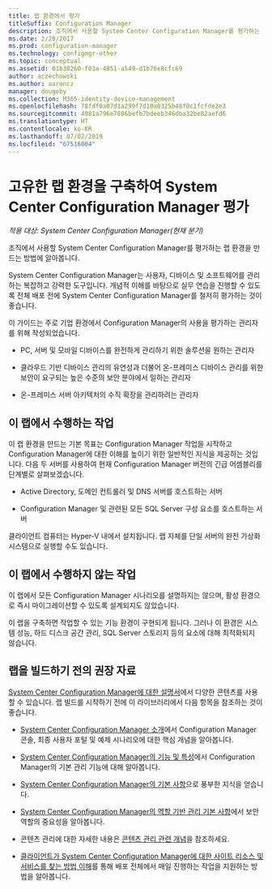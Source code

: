 ```yaml
---
title: 랩 환경에서 평가
titleSuffix: Configuration Manager
description: 조직에서 사용할 System Center Configuration Manager를 평가하는 랩 환경을 만듭니다.
ms.date: 2/28/2017
ms.prod: configuration-manager
ms.technology: configmgr-other
ms.topic: conceptual
ms.assetid: 01b30260-f03a-4851-a549-d1b76e8cfc69
author: aczechowski
ms.author: aaroncz
manager: dougeby
ms.collection: M365-identity-device-management
ms.openlocfilehash: 78fdf0a07d1a299f7d10a0325b48f0c1fcfde2e3
ms.sourcegitcommit: 4981a796e7886befb7bdeeb346dba32be82aefd6
ms.translationtype: HT
ms.contentlocale: ko-KR
ms.lasthandoff: 07/02/2019
ms.locfileid: "67516004"
---
```

# <a name="evaluate-system-center-configuration-manager-by-building-your-own-lab-environment"></a>고유한 랩 환경을 구축하여 System Center Configuration Manager 평가

*적용 대상: System Center Configuration Manager(현재 분기)*

 조직에서 사용할 System Center Configuration Manager를 평가하는 랩 환경을 만드는 방법에 알아봅니다.  

 System Center Configuration Manager는 사용자, 디바이스 및 소프트웨어를 관리하는 복잡하고 강력한 도구입니다. 개념적 이해를 바탕으로 실무 연습을 진행할 수 있도록 전체 배포 전에 System Center Configuration Manager를 철저히 평가하는 것이 좋습니다.  

 이 가이드는 주로 기업 환경에서 Configuration Manager의 사용을 평가하는 관리자를 위해 작성되었습니다.  

-   PC, 서버 및 모바일 디바이스를 완전하게 관리하기 위한 솔루션을 원하는 관리자  

-   클라우드 기반 디바이스 관리의 유연성과 더불어 온-프레미스 디바이스 관리를 위한 보안이 요구되는 높은 수준의 보안 분야에서 일하는 관리자  

-   온-프레미스 서버 아키텍처의 수직 확장을 관리하려는 관리자  

## <a name="what-this-lab-does"></a>이 랩에서 수행하는 작업  
 이 랩 환경을 만드는 기본 목표는 Configuration Manager 작업을 시작하고 Configuration Manager에 대한 이해를 높이기 위한 일반적인 지식을 제공하는 것입니다. 다음 두 서버를 사용하여 현재 Configuration Manager 버전의 긴급 어셈블리를 단계별로 살펴보겠습니다.  

-   Active Directory, 도메인 컨트롤러 및 DNS 서버를 호스트하는 서버  

-   Configuration Manager 및 관련된 모든 SQL Server 구성 요소를 호스트하는 서버  

클라이언트 컴퓨터는 Hyper-V 내에서 설치됩니다. 랩 자체를 단일 서버의 완전 가상화 시스템으로 실행할 수도 있습니다.  

## <a name="what-this-lab-does-not-do"></a>이 랩에서 수행하지 않는 작업  
 이 랩에서 모든 Configuration Manager 시나리오를 설명하지는 않으며, 활성 환경으로 즉시 마이그레이션할 수 있도록 설계되지도 않았습니다.  

 이 랩을 구축하면 작업할 수 있는 기능 환경이 구현되게 됩니다. 그러나 이 환경은 시스템 성능, 하드 디스크 공간 관리, SQL Server 스토리지 등의 요소에 대해 최적화되지 않습니다.  

##  <a name="BKMK_EvalRec"></a> 랩을 빌드하기 전의 권장 자료  
 [System Center Configuration Manager에 대한 설명서](https://docs.microsoft.com/sccm/)에서 다양한 콘텐츠를 사용할 수 있습니다. 랩 빌드를 시작하기 전에 이 라이브러리에서 다음 항목을 참조하는 것이 좋습니다.  

-   [System Center Configuration Manager 소개](../../core/understand/introduction.md)에서 Configuration Manager 콘솔, 최종 사용자 포털 및 예제 시나리오에 대한 핵심 개념을 알아봅니다.  

-   [System Center Configuration Manager의 기능 및 특성](../../core/plan-design/changes/features-and-capabilities.md)에서 Configuration Manager의 기본 관리 기능에 대해 알아봅니다.  

-   [System Center Configuration Manager의 기본 사항](../../core/understand/fundamentals.md)으로 풍부한 지식을 얻습니다.  

-   [System Center Configuration Manager의 역할 기반 관리 기본 사항](../../core/understand/fundamentals-of-role-based-administration.md)에서 보안 역할의 중요성을 알아봅니다.  

-   콘텐츠 관리에 대한 자세한 내용은 [콘텐츠 관리 관련 개념](../../core/plan-design/hierarchy/fundamental-concepts-for-content-management.md)을 참조하세요.  

-   [클라이언트가 System Center Configuration Manager에 대한 사이트 리소스 및 서비스를 찾는 방법 이해](../../core/plan-design/hierarchy/understand-how-clients-find-site-resources-and-services.md)를 통해 배포 전체에서 매일 진행하는 작업을 지원하는 방법을 알아봅니다.  
